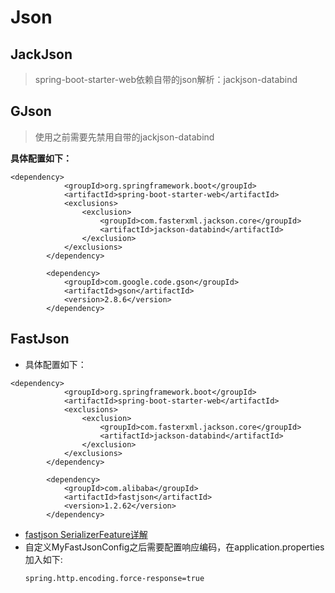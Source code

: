 # Json

## JackJson
> spring-boot-starter-web依赖自带的json解析：jackjson-databind

## GJson
> 使用之前需要先禁用自带的jackjson-databind

**具体配置如下：**
```
<dependency>
            <groupId>org.springframework.boot</groupId>
            <artifactId>spring-boot-starter-web</artifactId>
            <exclusions>
                <exclusion>
                    <groupId>com.fasterxml.jackson.core</groupId>
                    <artifactId>jackson-databind</artifactId>
                </exclusion>
            </exclusions>
        </dependency>

        <dependency>
            <groupId>com.google.code.gson</groupId>
            <artifactId>gson</artifactId>
            <version>2.8.6</version>
        </dependency>
```

## FastJson
* 具体配置如下：
```
<dependency>
            <groupId>org.springframework.boot</groupId>
            <artifactId>spring-boot-starter-web</artifactId>
            <exclusions>
                <exclusion>
                    <groupId>com.fasterxml.jackson.core</groupId>
                    <artifactId>jackson-databind</artifactId>
                </exclusion>
            </exclusions>
        </dependency>

        <dependency>
            <groupId>com.alibaba</groupId>
            <artifactId>fastjson</artifactId>
            <version>1.2.62</version>
        </dependency>
```

* [fastjson SerializerFeature详解](https://blog.csdn.net/u010246789/article/details/52539576)
* 自定义MyFastJsonConfig之后需要配置响应编码，在application.properties加入如下:
  ```
  spring.http.encoding.force-response=true
  ```



